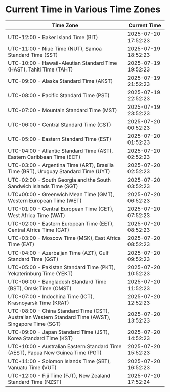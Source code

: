 # Current Time in Various Time Zones

| Time Zone | Current Time |
|-----------|--------------|
| UTC-12:00 - Baker Island Time (BIT) | 2025-07-20 17:52:23 |
| UTC-11:00 - Niue Time (NUT), Samoa Standard Time (SST) | 2025-07-19 18:52:23 |
| UTC-10:00 - Hawaii-Aleutian Standard Time (HAST), Tahiti Time (TAHT) | 2025-07-19 19:52:23 |
| UTC-09:00 - Alaska Standard Time (AKST) | 2025-07-19 21:52:23 |
| UTC-08:00 - Pacific Standard Time (PST) | 2025-07-19 22:52:23 |
| UTC-07:00 - Mountain Standard Time (MST) | 2025-07-19 23:52:23 |
| UTC-06:00 - Central Standard Time (CST) | 2025-07-20 00:52:23 |
| UTC-05:00 - Eastern Standard Time (EST) | 2025-07-20 01:52:23 |
| UTC-04:00 - Atlantic Standard Time (AST), Eastern Caribbean Time (ECT) | 2025-07-20 02:52:23 |
| UTC-03:00 - Argentina Time (ART), Brasília Time (BRT), Uruguay Standard Time (UYT) | 2025-07-20 02:52:23 |
| UTC-02:00 - South Georgia and the South Sandwich Islands Time (SGT) | 2025-07-20 03:52:23 |
| UTC±00:00 - Greenwich Mean Time (GMT), Western European Time (WET) | 2025-07-20 06:52:23 |
| UTC+01:00 - Central European Time (CET), West Africa Time (WAT) | 2025-07-20 07:52:23 |
| UTC+02:00 - Eastern European Time (EET), Central Africa Time (CAT) | 2025-07-20 08:52:23 |
| UTC+03:00 - Moscow Time (MSK), East Africa Time (EAT) | 2025-07-20 08:52:23 |
| UTC+04:00 - Azerbaijan Time (AZT), Gulf Standard Time (GST) | 2025-07-20 09:52:23 |
| UTC+05:00 - Pakistan Standard Time (PKT), Yekaterinburg Time (YEKT) | 2025-07-20 10:52:23 |
| UTC+06:00 - Bangladesh Standard Time (BST), Omsk Time (OMST) | 2025-07-20 11:52:23 |
| UTC+07:00 - Indochina Time (ICT), Krasnoyarsk Time (KRAT) | 2025-07-20 12:52:23 |
| UTC+08:00 - China Standard Time (CST), Australian Western Standard Time (AWST), Singapore Time (SGT) | 2025-07-20 13:52:23 |
| UTC+09:00 - Japan Standard Time (JST), Korea Standard Time (KST) | 2025-07-20 14:52:23 |
| UTC+10:00 - Australian Eastern Standard Time (AEST), Papua New Guinea Time (PGT) | 2025-07-20 15:52:23 |
| UTC+11:00 - Solomon Islands Time (SBT), Vanuatu Time (VUT) | 2025-07-20 16:52:23 |
| UTC+12:00 - Fiji Time (FJT), New Zealand Standard Time (NZST) | 2025-07-20 17:52:24 |
